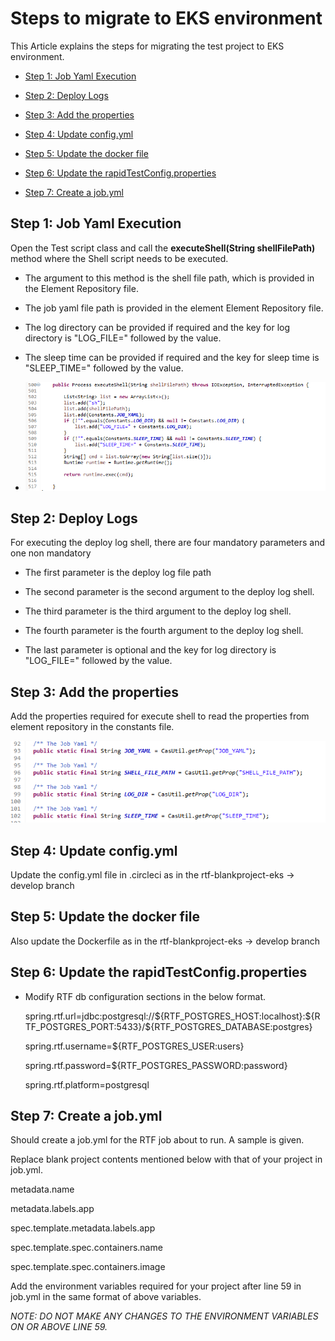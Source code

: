 # Steps to migrate to EKS environment

This Article explains the steps for migrating the test project to EKS environment.

* [Step 1: Job Yaml Execution](#job-yaml-Execution)

* [Step 2: Deploy Logs](#deploy-logs)

* [Step 3: Add the properties](#add-properties-elementrepo)

* [Step 4: Update config.yml](#update-config.yml)

* [Step 5: Update the docker file](#update-docker-file)

* [Step 6: Update the rapidTestConfig.properties](#update-rapidTestConfig-properties)

* [Step 7: Create a job.yml](#create-job.yml)

## Step 1: Job Yaml Execution <a name="job-yaml-Execution"></a>
Open the Test script class and call the **executeShell(String
shellFilePath)** method where the Shell script needs to be executed.

* The argument to this method is the shell file path, which is provided in the Element Repository file.
	
* The job yaml file path is provided in the element Element Repository file.

* The log directory can be provided if required and the key for log directory is "LOG_FILE=" followed by the value.

* The sleep time can be provided if required and the key for sleep time is "SLEEP_TIME=" followed by the value.

* ![](./images/media/image1.png)

## Step 2: Deploy Logs <a name="deploy-logs"></a>
For executing the deploy log shell, there are four mandatory parameters and one non mandatory 
* The first parameter is the deploy log file path

* The second parameter is the second argument to the deploy log shell.

* The third parameter is the third argument to the deploy log shell.

* The fourth parameter is the fourth argument to the deploy log shell.

* The last parameter is optional and the key for log directory is "LOG_FILE=" followed by the value.

## Step 3: Add the properties <a name="add-properties-elementrepo"></a>
Add the properties required for execute shell to read the
properties from element repository in the constants file.

![](./images/media/image2.png)

## Step 4: Update config.yml <a name="update-config.yml"></a>
Update the config.yml file in .circleci as in the rtf-blankproject-eks -> develop branch

## Step 5: Update the docker file <a name="update-docker-file"></a>
Also update the Dockerfile as in the rtf-blankproject-eks -> develop branch

## Step 6: Update the rapidTestConfig.properties <a name="update-rapidTestConfig-properties"></a>

* Modify RTF db configuration sections in the below format.

	spring.rtf.url=jdbc:postgresql://\${RTF_POSTGRES_HOST:localhost}:\${RTF_POSTGRES_PORT:5433}/\${RTF_POSTGRES_DATABASE:postgres}

	spring.rtf.username=\${RTF_POSTGRES_USER:users}

	spring.rtf.password=\${RTF_POSTGRES_PASSWORD:password}

	spring.rtf.platform=postgresql

## Step 7: Create a job.yml <a name="create-job.yml"></a>

Should create a job.yml for the RTF job about to run. A sample is
given.

Replace blank project contents mentioned below with that of your
project in job.yml.

metadata.name

metadata.labels.app

spec.template.metadata.labels.app

spec.template.spec.containers.name

spec.template.spec.containers.image

Add the environment variables required for your project after line 59
in job.yml in the same format of above variables.

*NOTE: DO NOT MAKE ANY CHANGES TO THE ENVIRONMENT VARIABLES ON OR
ABOVE LINE 59.*
